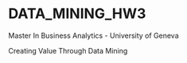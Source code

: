 # DATA_MINING_HW3
Master In Business Analytics - University of Geneva

Creating Value Through Data Mining

